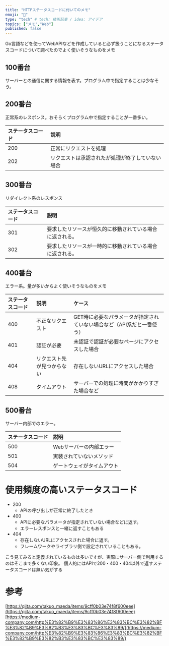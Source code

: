 ```yaml
---
title: "HTTPステータスコードに付いてのメモ"
emoji: "📝"
type: "tech" # tech: 技術記事 / idea: アイデア
topics: ["メモ","Web"]
published: false
---
```


Go言語などを使ってWebAPIなどを作成していると必ず扱うことになるステータスコードについて調べたのでよく使いそうなものをメモ

## 100番台

サーバーとの通信に関する情報を表す。プログラム中で指定することは少なそう。

## 200番台

正常系のレスポンス。おそらくプログラム中で指定することが一番多い。

| ステータスコード | 説明                                             |
| :--------------- | :----------------------------------------------- |
| 200              | 正常にリクエストを処理                           |
| 202              | リクエストは承認されたが処理が終了していない場合 |

## 300番台

リダイレクト系のレスポンス

| ステータスコード | 説明                                                     |
| :--------------- | :------------------------------------------------------- |
| 301              | 要求したリソースが恒久的に移動されている場合に返される。 |
| 302              | 要求したリソースが一時的に移動されている場合に返される。 |

## 400番台

エラー系。量が多いからよく使いそうなものをメモ

| ステータスコード | 説明                       | ケース                                                                 |
| :--------------- | :------------------------- | :--------------------------------------------------------------------- |
| 400              | 不正なリクエスト           | GET時に必要なパラメータが指定されていない場合など（API系だと一番使う） |
| 401              | 認証が必要                 | 未認証で認証が必要なページにアクセスした場合                           |
| 404              | リクエスト先が見つからない | 存在しないURLにアクセスした場合                                        |
| 408              | タイムアウト               | サーバーでの処理に時間がかかりすぎた場合など                           |

## 500番台

サーバー内部でのエラー。

| ステータスコード | 説明                       |
| :--------------- | :------------------------- |
| 500              | Webサーバーの内部エラー    |
| 501              | 実装されていないメソッド   |
| 504              | ゲートウェイがタイムアウト |

# 使用頻度の高いステータスコード

* 200
  * APIの呼び出しが正常に終了したとき
* 400
  * APIに必要なパラメータが指定されていない場合などに返す。
  * エラーレスポンスと一緒に返すこともある
* 404
  * 存在しないURLにアクセスされた場合に返す。
  * フレームワークやライブラリ側で設定されていることもある。

こう見てみると定義されているものは多いですが、実際にサーバー側で利用するのはそこまで多くない印象。
個人的にはAPIで200・400・404以外で返すステータスコードは無い気がする

# 参考

[https://qiita.com/takuo_maeda/items/9cff0b03e74f8f600eee](https://qiita.com/takuo_maeda/items/9cff0b03e74f8f600eee)
[https://medium-company.com/http%E3%82%B9%E3%83%86%E3%83%BC%E3%82%BF%E3%82%B9%E3%82%B3%E3%83%BC%E3%83%89/](https://medium-company.com/http%E3%82%B9%E3%83%86%E3%83%BC%E3%82%BF%E3%82%B9%E3%82%B3%E3%83%BC%E3%83%89/)